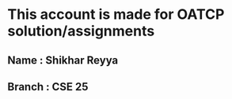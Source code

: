 <h1>This account is made for OATCP solution/assignments</h1>
<h2>Name : Shikhar Reyya</h2>
<h2>Branch : CSE 25</h2>
